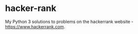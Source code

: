 # hacker-rank

My Python 3 solutions to problems on the hackerrank website - https://www.hackerrank.com.
